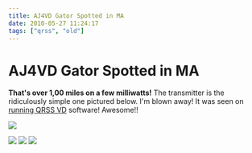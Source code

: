 ```yaml
---
title: AJ4VD Gator Spotted in MA
date: 2010-05-27 11:24:17
tags: ["qrss", "old"]
---
```


# AJ4VD Gator Spotted in MA

__That's over 1,00 miles on a few milliwatts!__ The transmitter is the ridiculously simple one pictured below. I'm blown away! It was seen on [ running ](http://w1bw.org/drupal/grabber)[QRSS VD](http://www.SWHarden.com/qrssvd/) software! Awesome!!

<div class="text-center img-border img-medium">

![](https://swharden.com/static/2010/05/27/map.jpg)

[![](https://swharden.com/static/2010/05/27/gatorSeen_thumb.jpg)](https://swharden.com/static/2010/05/27/gatorSeen.jpg)
[![](https://swharden.com/static/2010/05/27/actual_thumb.jpg)](https://swharden.com/static/2010/05/27/actual.jpg)
[![](https://swharden.com/static/2010/05/27/IMG_3456_thumb.jpg)](https://swharden.com/static/2010/05/27/IMG_3456.jpg)

</div>

